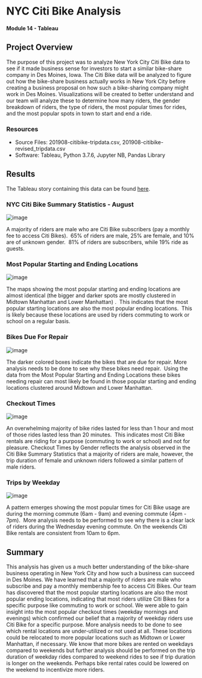 # **NYC Citi Bike Analysis**
#### Module 14 - Tableau

## **Project Overview**
The purpose of this project was to analyze New York City Citi Bike data to see if it made business sense for investors to start a similar bike-share company in Des Moines, Iowa.  The Citi Bike data will be analyzed to figure out how the bike-share business actually works in New York City before creating a business proposal on how such a bike-sharing company might work in Des Moines.  Visualizations will be created to better understand and our team will analyze these to determine how many riders, the gender breakdown of riders, the type of riders, the most popular times for rides, and the most popular spots in town to start and end a ride.

### **Resources**
+ Source Files: 201908-citibike-tripdata.csv, 201908-citibike-revised_tripdata.csv
+ Software: Tableau, Python 3.7.6, Jupyter NB, Pandas Library

## **Results**
The Tableau story containing this data can be found [here](https://public.tableau.com/app/profile/kyle.fields/viz/NYCCitiBikeData-August/NYCCitiBikeData-August).

### **NYC Citi Bike Summary Statistics - August**

![image](https://user-images.githubusercontent.com/113741694/229301565-5c0d31a0-3dcc-4673-952d-effff2182591.png)

A majority of riders are male who are Citi Bike subscribers (pay a monthly fee to access Citi Bikes).  65% of riders are male, 25% are female, and 10% are of unknown gender.  81% of riders are subscribers, while 19% ride as guests.

### **Most Popular Starting and Ending Locations**

![image](https://user-images.githubusercontent.com/113741694/229301835-70ac450e-ec0f-4a62-9dfd-898e9c35a820.png)

The maps showing the most popular starting and ending locations are almost identical (the bigger and darker spots are mostly clustered in Midtown Manhattan and Lower Manhattan) .  This indicates that the most popular starting locations are also the most popular ending locations.  This is likely because these locations are used by riders commuting to work or school on a regular basis.

### **Bikes Due For Repair**

![image](https://user-images.githubusercontent.com/113741694/229301983-5400c3c4-dd7f-44af-a9b2-1ed3b825c7fc.png)

The darker colored boxes indicate the bikes that are due for repair. More analysis needs to be done to see why these bikes need repair.  Using the data from the Most Popular Starting and Ending Locations these bikes needing repair can most likely be found in those popular starting and ending locations clustered around Midtown and Lower Manhattan.

### **Checkout Times**

![image](https://user-images.githubusercontent.com/113741694/229302080-ceffb9f2-1e56-4403-9a2d-91f8e0664db8.png)

An overwhelming majority of bike rides lasted for less than 1 hour and most of those rides lasted less than 20 minutes.  This indicates most Citi Bike rentals are riding for a purpose (commuting to work or school) and not for pleasure. Checkout Times by Gender reflects the analysis observed in the Citi Bike Summary Statistics that a majority of riders are male, however, the trip duration of female and unknown riders followed a similar pattern of male riders.

### **Trips by Weekday**

![image](https://user-images.githubusercontent.com/113741694/229302185-371e96e1-23aa-43f8-96f9-10db8895a6b3.png)

A pattern emerges showing the most popular times for Citi Bike usage are during the morning commute (6am - 9am) and evening commute (4pm - 7pm).  More analysis needs to be performed to see why there is a clear lack of riders during the Wednesday evening commute. On the weekends Citi Bike rentals are consistent from 10am to 6pm.

## **Summary**
This analysis has given us a much better understanding of the bike-share business operating in New York City and how such a business can succeed in Des Moines.  We have learned that a majority of riders are male who subscribe and pay a monthly membership fee to access Citi Bikes.  Our team has discovered that the most popular starting locations are also the most popular ending locations, indicating that most riders utilize Citi Bikes for a specific purpose like commuting to work or school. We were able to gain insight into the most popular checkout times (weekday mornings and evenings) which confirmed our belief that a majority of weekday riders use Citi Bike for a specific purpose.  More analysis needs to be done to see which rental locations are under-utilized or not used at all.  These locations could be relocated to more popular locations such as Midtown or Lower Manhattan, if necessary.  We know that more bikes are rented on weekdays compared to weekends but further analysis should be performed on the trip duration of weekday rides compared to weekend rides to see if trip duration is longer on the weekends.  Perhaps bike rental rates could be lowered on the weekend to incentivize more riders.





